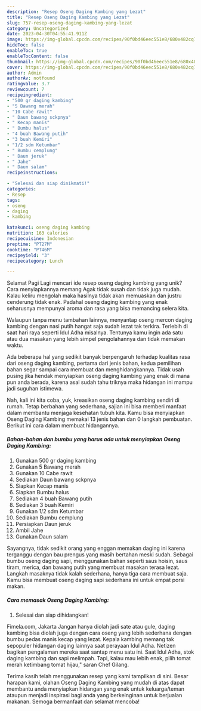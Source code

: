 ```yaml
---
description: "Resep Oseng Daging Kambing yang Lezat"
title: "Resep Oseng Daging Kambing yang Lezat"
slug: 757-resep-oseng-daging-kambing-yang-lezat
category: Uncategorized
date: 2023-04-30T04:55:41.911Z
image: https://img-global.cpcdn.com/recipes/90f0bd46eec551e8/680x482cq70/oseng-daging-kambing-foto-resep-utama.jpg
hideToc: false
enableToc: true
enableTocContent: false
thumbnail: https://img-global.cpcdn.com/recipes/90f0bd46eec551e8/680x482cq70/oseng-daging-kambing-foto-resep-utama.jpg
cover: https://img-global.cpcdn.com/recipes/90f0bd46eec551e8/680x482cq70/oseng-daging-kambing-foto-resep-utama.jpg
author: Admin
authorAv: notfound
ratingvalue: 3.7
reviewcount: 7
recipeingredient:
- "500 gr daging kambing"
- "5 Bawang merah"
- "10 Cabe rawit"
- " Daun bawang sckpnya"
- " Kecap manis"
- " Bumbu halus"
- "4 buah Bawang putih"
- "3 buah Kemiri"
- "1/2 sdm Ketumbar"
- " Bumbu cemplung"
- " Daun jeruk"
- " Jahe"
- " Daun salam"
recipeinstructions:

- "Selesai dan siap dinikmati!"
categories:
- Resep
tags:
- oseng
- daging
- kambing

katakunci: oseng daging kambing 
nutrition: 163 calories
recipecuisine: Indonesian
preptime: "PT27M"
cooktime: "PT46M"
recipeyield: "3"
recipecategory: Lunch

---
```



Selamat Pagi Lagi mencari ide resep oseng daging kambing yang unik? Cara menyiapkannya memang Agak tidak susah dan tidak juga mudah. Kalau keliru mengolah maka hasilnya tidak akan memuaskan dan justru cenderung tidak enak. Padahal oseng daging kambing yang enak seharusnya mempunyai aroma dan rasa yang bisa memancing selera kita.


Walaupun tanpa menu tambahan lainnya, menyantap oseng mercon daging kambing dengan nasi putih hangat saja sudah lezat tak terkira. Terlebih di saat hari raya seperti Idul Adha misalnya. Tentunya kamu ingin ada satu atau dua masakan yang lebih simpel pengolahannya dan tidak memakan waktu.

Ada beberapa hal yang sedikit banyak berpengaruh terhadap kualitas rasa dari oseng daging kambing, pertama dari jenis bahan, kedua pemilihan bahan segar sampai cara membuat dan menghidangkannya. Tidak usah pusing jika hendak menyiapkan oseng daging kambing yang enak di mana pun anda berada, karena asal sudah tahu triknya maka hidangan ini mampu jadi suguhan istimewa.


Nah, kali ini kita coba, yuk, kreasikan oseng daging kambing sendiri di rumah. Tetap berbahan yang sederhana, sajian ini bisa memberi manfaat dalam membantu menjaga kesehatan tubuh kita. Kamu bisa menyiapkan Oseng Daging Kambing memakai 13 jenis bahan dan 0 langkah pembuatan. Berikut ini cara dalam membuat hidangannya.

<!--inarticleads1-->

##### Bahan-bahan dan bumbu yang harus ada untuk menyiapkan Oseng Daging Kambing:

1. Gunakan 500 gr daging kambing
1. Gunakan 5 Bawang merah
1. Gunakan 10 Cabe rawit
1. Sediakan  Daun bawang sckpnya
1. Siapkan  Kecap manis
1. Siapkan  Bumbu halus
1. Sediakan 4 buah Bawang putih
1. Sediakan 3 buah Kemiri
1. Gunakan 1/2 sdm Ketumbar
1. Sediakan  Bumbu cemplung
1. Persiapkan  Daun jeruk
1. Ambil  Jahe
1. Gunakan  Daun salam


Sayangnya, tidak sedikit orang yang enggan memakan daging ini karena terganggu dengan bau prengus yang masih bertahan meski sudah. Sebagai bumbu oseng daging sapi, menggunakan bahan seperti saus hoisin, saus tiram, merica, dan bawang putih yang membuat masakan terasa lezat. Langkah masaknya tidak kalah sederhana, hanya tiga cara membuat saja. Kamu bisa membuat oseng daging sapi sederhana ini untuk empat porsi makan. 

<!--inarticleads2-->

##### Cara memasak Oseng Daging Kambing:


1. Selesai dan siap dihidangkan!

Fimela.com, Jakarta Jangan hanya diolah jadi sate atau gule, daging kambing bisa diolah juga dengan cara oseng yang lebih sederhana dengan bumbu pedas manis kecap yang lezat. Kepala kambing memang tak sepopuler hidangan daging lainnya saat perayaan Idul Adha. Netizen bagikan pengalaman mereka saat santap menu satu ini. Saat Idul Adha, stok daging kambing dan sapi melimpah. Tapi, kalau mau lebih enak, pilih tomat merah ketimbang tomat hijau,&#34; saran Chef Gilang. 

Terima kasih telah menggunakan resep yang kami tampilkan di sini. Besar harapan kami, olahan Oseng Daging Kambing yang mudah di atas dapat membantu anda menyiapkan hidangan yang enak untuk keluarga/teman ataupun menjadi inspirasi bagi anda yang berkeinginan untuk berjualan makanan. Semoga bermanfaat dan selamat mencoba!
